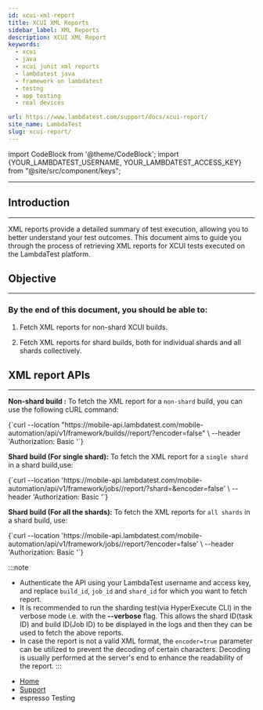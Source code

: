 ```yaml
---
id: xcui-xml-report
title: XCUI XML Reports
sidebar_label: XML Reports
description: XCUI XML Report
keywords:
  - xcui
  - java
  - xcui junit xml reports
  - lambdatest java
  - framework on lambdatest
  - testng
  - app testing
  - real devices

url: https://www.lambdatest.com/support/docs/xcui-report/
site_name: LambdaTest
slug: xcui-report/
---
```


import CodeBlock from '@theme/CodeBlock';
import {YOUR_LAMBDATEST_USERNAME, YOUR_LAMBDATEST_ACCESS_KEY} from "@site/src/component/keys";

<script type="application/ld+json"
      dangerouslySetInnerHTML={{ __html: JSON.stringify({
       "@context": "https://schema.org",
        "@type": "BreadcrumbList",
        "itemListElement": [{
          "@type": "ListItem",
          "position": 1,
          "name": "Home",
          "item": "https://www.lambdatest.com"
        },{
          "@type": "ListItem",
          "position": 2,
          "name": "Support",
          "item": "https://www.lambdatest.com/support/docs/"
        },{
          "@type": "ListItem",
          "position": 3,
          "name": "Report",
          "item": "https://www.lambdatest.com/support/docs/xcui-junit-report/"
        }]
      })
    }}
></script>

---

## Introduction
---

XML reports provide a detailed summary of test execution, allowing you to better understand your test outcomes. This document aims to guide you through the process of retrieving XML reports for XCUI tests executed on the LambdaTest platform.

## Objective
---
### By the end of this document, you should be able to:

1. Fetch XML reports for non-shard XCUI builds.

2. Fetch XML reports for shard builds, both for individual shards and all shards collectively.



## XML report APIs
----

**Non-shard build :** 
To fetch the XML report for a `non-shard` build, you can use the following cURL command:


<div className="lambdatest__codeblock">
<CodeBlock className="language-bash">
{`curl --location "https://mobile-api.lambdatest.com/mobile-automation/api/v1/framework/builds/<build_id>/report/?encoder=false" \
--header 'Authorization: Basic <Base64 Authentication>'`}
</CodeBlock>
</div>


**Shard build (For single shard):**
To fetch the XML report for a `single shard` in a shard build,use:

<div className="lambdatest__codeblock">
<CodeBlock className="language-bash">
{`curl --location 'https://mobile-api.lambdatest.com/mobile-automation/api/v1/framework/jobs/<job_id>/report/?shard=<shard_id>&encoder=false' \
--header 'Authorization: Basic <Base64 Authentication>'`}
</CodeBlock>
</div>


**Shard build (For all the shards):**
To fetch the XML reports for `all shards` in a shard build, use:

<div className="lambdatest__codeblock">
<CodeBlock className="language-bash">
{`curl --location 'https://mobile-api.lambdatest.com/mobile-automation/api/v1/framework/jobs/<job_id>/report/?encoder=false' \
--header 'Authorization: Basic <Base64 Authentication>'`}
</CodeBlock>
</div>



:::note
- Authenticate the API using your LambdaTest username and access key, and replace `build_id`, `job_id` and `shard_id` for which you want to fetch report.
- It is recommended to run the sharding test(via HyperExecute CLI) in the verbose mode i.e. with the **--verbose** flag. This allows the shard ID(task ID) and build ID(Job ID) to be displayed in the logs and then they can be used to fetch the above reports.
- In case the report is not a valid XML format, the `encoder=true` parameter can be utilized to prevent the decoding of certain characters. Decoding is usually performed at the server's end to enhance the readability of the report. 
:::

<nav aria-label="breadcrumbs">
  <ul className="breadcrumbs">
    <li className="breadcrumbs__item">
      <a className="breadcrumbs__link" target="_self" href="https://www.lambdatest.com">
        Home
      </a>
    </li>
    <li className="breadcrumbs__item">
      <a className="breadcrumbs__link" target="_self" href="https://www.lambdatest.com/support/docs/">
        Support
      </a>
    </li>
    <li className="breadcrumbs__item breadcrumbs__item--active">
      <span className="breadcrumbs__link">
      espresso Testing </span>
    </li>
  </ul>
</nav>

